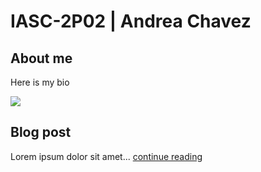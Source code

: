# IASC-2P02 | Andrea Chavez
## About me

Here is my bio

![](images/file.jpg)

## Blog post

Lorem ipsum dolor sit amet... [continue reading](blog)
